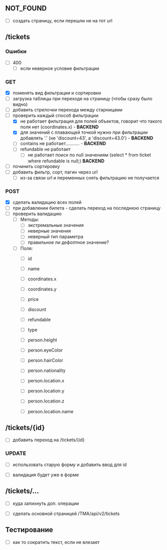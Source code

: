 ## NOT_FOUND
- [ ] создать страницу, если перешли не на тот url

## /tickets

### Ошибки
- [ ] 400
  - [ ] если неверное условие фильтрации

### GET
- [x] поменять вид фильтрации и сортировки
- [ ] загрузка таблицы при переходе на страницу (чтобы сразу было видно)
- [ ] добавить стрелочки перехода между старницами
- [ ] проверить каждый способ фильтрации
  - [x] не работает фильтрация для полей объектов, говорит что такого поля нет (coordinates.x) - **BACKEND**
  - [x] для значений с плавающей точкой нужно при фильтрации добавлять '.' (не 'discount=43', а 'discount=43.0') - **BACKEND**
  - [ ] contains не работает........... - **BACKEND**
  - [ ] refundable не работает
    - [ ] не работает поиск по null значениям (select * from ticket where refundable is null;) **BACKEND** 
- [ ] починить сортировку
- [ ] добавить фильтр, сорт, пагин через url
  - [ ] из-за связи url и переменных снять фильтрацию не получается

### POST
- [x] сделать валидацию всех полей
- [ ] при добавлении билета - сделать переход на последнюю страницу
- [ ] проверить валидацию
  - [ ] Методы:
    - [ ] экстремальные значения
    - [ ] неверные значения
    - [ ] неверный тип параметра
    - [ ] правильное ли дефолтное значение?
  - [ ] Поля:
    - [ ] id
    - [ ] name
    - [ ] coordinates.x
    - [ ] coordinates.y
    - [ ] price
    - [ ] discount
    - [ ] refundable
    - [ ] type
    - [ ] person.height
    - [ ] person.eyeColor
    - [ ] person.hairColor
    - [ ] person.nationality
    - [ ] person.location.x
    - [ ] person.location.y
    - [ ] person.location.z
    - [ ] person.location.name


## /tickets/{id}
- [ ] добавить переход на /tickets/{id}

### UPDATE
- [ ] использовать старую форму и добавить ввод для id
- [ ] валидация будет уже в форме


## /tickets/...
- [ ] куда запихнуть доп. операции
- [ ] сделать основной страницей /TMA/api/v2/tickets



## Тестирование
- [ ] как то сократить текст, если не влезает
